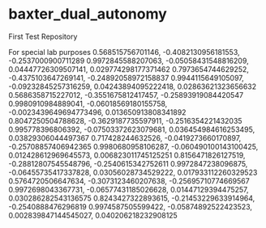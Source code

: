 # baxter_dual_autonomy
First Test Repository


For special lab purposes
0.568515756701146, -0.4082130956181553, -0.2537000900711289
0.9972845588207063, -0.05058431548816209, 0.04447726309507141, 0.029774298177371462
0.7973654744629252, -0.4375103647269141, -0.24892058972158837
0.9944115649105097, -0.09232845257316259, 0.04243894095222418, 0.02863621323656632
0.5686358715227012, -0.3551675812417457, -0.25893919084420547
0.9980910984889041, -0.06018569180155758, -0.0023439649694773496, 0.013650913808341892
0.8047250504788628, -0.3629187735597911, -0.2516354221432035
0.995778396806392, -0.07503372623079681, 0.036454984616253495, 0.03829306044497367
0.717428244632526, -0.0419273660170897, -0.25708857406942365
0.9980680958106287, -0.060490100143100425, 0.012428612969645573, 0.006823011745125251
0.8156471826127519, -0.28812807545548796, -0.2540615342752611
0.9972847238096875, -0.06455735417337828, 0.03056028734529222, 0.017933112260329523
0.5764720506647634, -0.3073123460207638, -0.25695710774669567
0.9972698043367731, -0.06577431185026628, 0.01447129394475257, 0.030286282543136575
0.8243427322893615, -0.21453229633914964, -0.2540888476296819
0.9974587505599422, -0.05874892522423523, 0.002839847144545027, 0.040206218232908125

